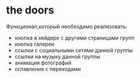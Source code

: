 # the doors
Функционал,который необходимо реализовать:
- кнопка в хейдере с другими страницами групп
- кнопка галереи
- ссылки с социальными сетями данной группы
- ссылки на музыку данной группы
- анимация фотографий
- оглавление с переходами
